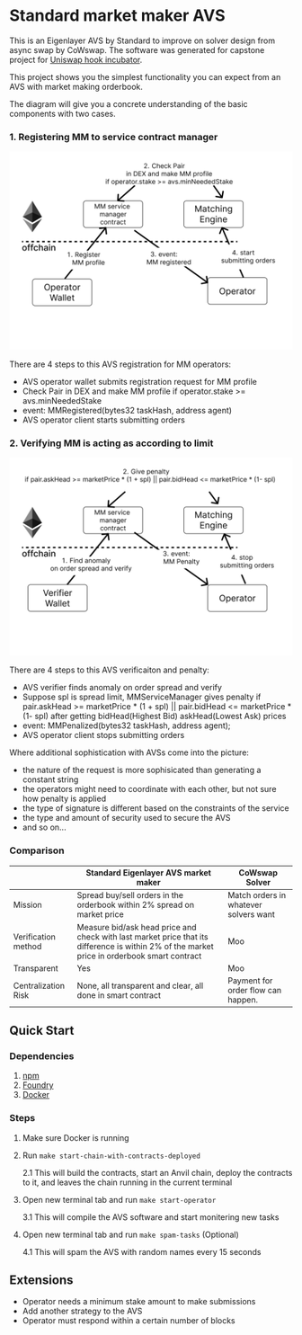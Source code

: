 # Standard market maker AVS


This is an Eigenlayer AVS by Standard to improve on solver design from async swap by CoWswap. The software was generated for capstone project for  [Uniswap hook incubator](https://atrium.academy/uniswap).

This project shows you the simplest functionality you can expect from an AVS with market making orderbook.

The diagram will give you a concrete understanding of the basic components with two cases.

### 1. Registering MM to service contract manager

![mm-registration-png](./assets/mm_registration.png)

There are 4 steps to this AVS registration for MM operators:

- AVS operator wallet submits registration request for MM profile
- Check Pair in DEX and make MM profile if operator.stake >= avs.minNeededStake
- event: MMRegistered(bytes32 taskHash, address agent)
- AVS operator client starts submitting orders

### 2. Verifying MM is acting as according to limit

![mm-verification-png](./assets/mm_verification.png)

There are 4 steps to this AVS verificaiton and penalty:

- AVS verifier finds anomaly on order spread and verify
- Suppose spl is spread limit, MMServiceManager gives penalty if pair.askHead >= marketPrice * (1 + spl) || pair.bidHead <= marketPrice * (1- spl) after getting bidHead(Highest Bid) askHead(Lowest Ask) prices
- event: MMPenalized(bytes32 taskHash, address agent);
- AVS operator client stops submitting orders


Where additional sophistication with AVSs come into the picture:

- the nature of the request is more sophisicated than generating a constant string
- the operators might need to coordinate with each other, but not sure how penalty is applied 
- the type of signature is different based on the constraints of the service
- the type and amount of security used to secure the AVS
- and so on...

### Comparison

|                     | Standard Eigenlayer AVS market maker                                                                                                         | CoWswap Solver                                       |
| ------------------- | -------------------------------------------------------------------------------------------------------------------------------------------- | ---------------------------------------------------- |
| Mission             | Spread buy/sell orders in the orderbook within 2% spread on market price                                                                     | Match orders in whatever solvers want                |
| Verification method | Measure bid/ask head price and check with last market price that its difference is within 2% of the market price in orderbook smart contract | Moo                                                  |
| Transparent         | Yes                                                                                                                                          | Moo                                                  |
| Centralization Risk | None, all transparent and clear, all done in smart contract                                                                                  | Payment for order flow can happen. |


## Quick Start

### Dependencies

1. [npm](https://docs.npmjs.com/downloading-and-installing-node-js-and-npm)
2. [Foundry](https://getfoundry.sh/)
3. [Docker](https://www.docker.com/get-started/)

### Steps

1. Make sure Docker is running
2. Run `make start-chain-with-contracts-deployed`

   2.1 This will build the contracts, start an Anvil chain, deploy the contracts to it, and leaves the chain running in the current terminal

3. Open new terminal tab and run `make start-operator`

   3.1 This will compile the AVS software and start monitering new tasks

4. Open new terminal tab and run `make spam-tasks` (Optional)

   4.1 This will spam the AVS with random names every 15 seconds

## Extensions

- Operator needs a minimum stake amount to make submissions
- Add another strategy to the AVS
- Operator must respond within a certain number of blocks

